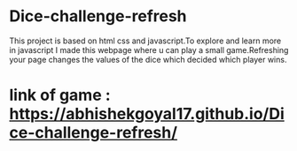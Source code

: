 # Dice-challenge-refresh
This project is based on html css and javascript.To explore and learn more in javascript I made this webpage where u can play a small game.Refreshing your page changes the values of the dice which decided which player wins.

# link of game : https://abhishekgoyal17.github.io/Dice-challenge-refresh/

